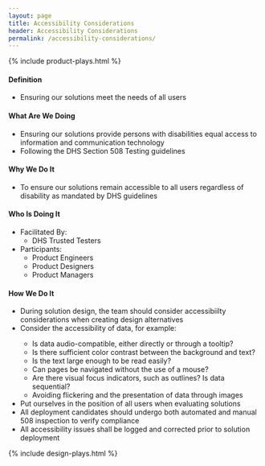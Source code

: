 ```yaml
---
layout: page
title: Accessibility Considerations
header: Accessibility Considerations
permalink: /accessibility-considerations/
---
```

<div class="row">
<div class="col-md-3">
{% include product-plays.html %}
</div>
<div class="col-md-6">
<h4 class="Definition" id="Definition">
Definition
</h4>
<ul>
<li>Ensuring our solutions meet the needs of all users</li>
</ul>
<h4 class="What" id="What">
What Are We Doing
</h4>
<ul>
<li>Ensuring our solutions provide persons with disabilities equal access to information and communication technology</li>
<li>Following the DHS Section 508 Testing guidelines</li>
</ul>
<h4 class="Why" id="Why">
Why We Do It
</h4>
<ul>
<li>To ensure our solutions remain accessible to all users regardless of disability as mandated by DHS guidelines</li>
</ul>
<h4 class="Who" id="Who">
Who Is Doing It
</h4>
<ul>
<li>Facilitated By:
<ul>
<li>DHS Trusted Testers</li>
</ul>
</li>
<li>Participants:
<ul>
<li>Product Engineers</li>
<li>Product Designers</li>
<li>Product Managers</li>
</ul>    
</li>
</ul>
<h4 class="How" id="How">
How We Do It
</h4>
<ul>
<li>During solution design, the team should consider accessibiilty considerations when creating design alternatives</li>
<li>Consider the accessibility of data, for example:</li>
<ul>
<li>Is data audio-compatible, either directly or through a tooltip?</li>
<li>Is there sufficient color contrast between the background and text?</li>
<li>Is the text large enough to be read easily?</li>
<li>Can pages be navigated without the use of a mouse?</li>
<li>Are there visual focus indicators, such as outlines? Is data sequential?</li>
<li>Avoiding flickering and the presentation of data through images</li>
</ul>
<li>Put ourselves in the position of all users when evaluating solutions</li>
<li>All deployment candidates should undergo both automated and manual 508 inspection to verify compliance</li>
<li>All accessibility issues shall be logged and corrected prior to solution deployment</li>
</ul>
</div>
<div class="col-md-3">
{% include design-plays.html %}
</div>
</div>
